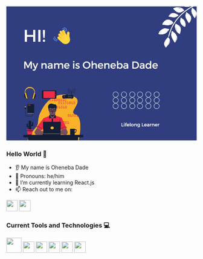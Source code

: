 ###
<img src="https://github.com/Oheneba-Dade/Oheneba-Dade/blob/main/readme%20image.jpg" alt="Banner Image">
<link rel="stylesheet" href="https://cdn.jsdelivr.net/gh/devicons/devicon@v2.15.1/devicon.min.css">


### Hello World 👋
* 👂 My name is Oheneba Dade
* 👩 Pronouns: he/him
* 🌱 I’m currently learning React.js
* 📫 Reach out to me on: <br>
<div>
<a href="https://www.linkedin.com/in/oheneba-dade"> <img src="https://cdn.jsdelivr.net/gh/devicons/devicon/icons/linkedin/linkedin-original.svg" width="30px" height="30px"/></a>
<a href="https://www.twitter.com/ohkwade"> <img src="https://cdn.jsdelivr.net/gh/devicons/devicon/icons/twitter/twitter-original.svg" width="30px" height="30px"/> </a>
</div>

### Current Tools and Technologies 💻
<div>
<img src="https://cdn.jsdelivr.net/gh/devicons/devicon/icons/javascript/javascript-original.svg" width="40px" height="40px" />
<img src="https://cdn.jsdelivr.net/gh/devicons/devicon/icons/java/java-original-wordmark.svg" width="30px" height="30px"/>
<img src="https://cdn.jsdelivr.net/gh/devicons/devicon/icons/python/python-original.svg" width="30px" height="30px"/>
<img src="https://cdn.jsdelivr.net/gh/devicons/devicon/icons/html5/html5-original-wordmark.svg" width="30px" height="30px"/>
<img src="https://cdn.jsdelivr.net/gh/devicons/devicon/icons/css3/css3-original-wordmark.svg" width="30px" height="30px"/>
<img src="https://cdn.jsdelivr.net/gh/devicons/devicon/icons/react/react-original-wordmark.svg" width="30px" height="30px"/>
</div>
                
          
          
          
          
